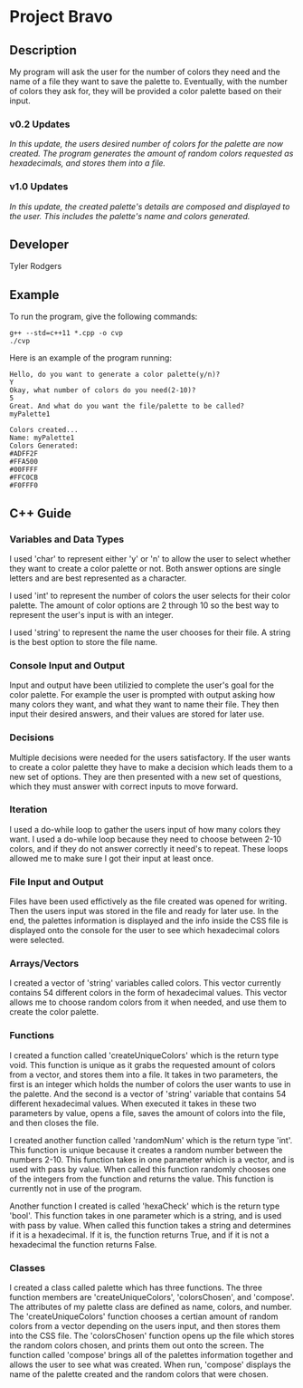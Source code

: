 # Project Bravo

## Description

My program will ask the user for the number of colors they need and the name of a file they want to save the palette to. Eventually, with the number of colors they ask for, they will be provided a color palette based on their input.

### v0.2 Updates

*In this update, the users desired number of colors for the palette are now  created. The program generates the amount of random colors requested as hexadecimals, and stores them into a file.*

### v1.0 Updates

*In this update, the created palette's details are composed and displayed to the user. This includes the palette's name and colors generated.*


## Developer

Tyler Rodgers

## Example

To run the program, give the following commands:

```
g++ --std=c++11 *.cpp -o cvp
./cvp
```

Here is an example of the program running:

```
Hello, do you want to generate a color palette(y/n)?
Y
Okay, what number of colors do you need(2-10)?
5
Great. And what do you want the file/palette to be called?
myPalette1

Colors created...
Name: myPalette1
Colors Generated:
#ADFF2F
#FFA500
#00FFFF
#FFC0CB
#F0FFF0
```

## C++ Guide

### Variables and Data Types


I used 'char' to represent either 'y' or 'n' to allow the user to select whether they want to create a color palette or not. Both answer options are single letters and are best represented as a character.

I used 'int' to represent the number of colors the user selects for their color palette. The amount of color options are 2 through 10 so the best way to represent the user's input is with an integer.

I used 'string' to represent the name the user chooses for their file. A string is the best option to store the file name.


### Console Input and Output


Input and output have been utilizied to complete the user's goal for the color palette. For example the user is prompted with output asking how many colors they want, and what they want to name their file. They then input their desired answers, and their values are stored for later use.

### Decisions


Multiple decisions were needed for the users satisfactory. If the user wants to create a color palette they have to make a decision which leads them to a new set of options. They are then presented with a new set of questions, which they must answer with correct inputs to move forward.

### Iteration


I used a do-while loop to gather the users input of how many colors they want. I used a do-while loop because they need to choose between 2-10 colors, and if they do not answer correctly it need's to repeat. These loops allowed me to make sure I got their input at least once.

### File Input and Output


Files have been used effictively as the file created was opened for writing. Then the users input was stored in the file and ready for later use. In the end, the palettes information is displayed and the info inside the CSS file is displayed onto the console for the user to see which hexadecimal colors were selected.

### Arrays/Vectors

I created a vector of 'string' variables called colors. This vector currently contains 54 different colors in the form of hexadecimal values. This vector allows me to choose random colors from it when needed, and use them to create the color palette.

### Functions

I created a function called 'createUniqueColors' which is the return type void. This function is unique as it grabs the requested amount of colors from a vector, and stores them into a file. It takes in two parameters, the first is an integer which holds the number of colors the user wants to use in the palette. And the second is a vector of 'string' variable that contains 54 different hexadecimal values. When executed it takes in these two parameters by value, opens a file, saves the amount of colors into the file, and then closes the file.

I created another function called 'randomNum' which is the return type 'int'. This function is unique because it creates a random number between the numbers 2-10. This function takes in one parameter which is a vector, and is used with pass by value. When called this function randomly chooses one of the integers from the function and returns the value. This function is currently not in use of the program.

Another function I created is called 'hexaCheck' which is the return type 'bool'. This function takes in one parameter which is a string, and is used with pass by value. When called this function takes a string and determines if it is a hexadecimal. If it is, the function returns True, and if it is not a hexadecimal the function returns False.

### Classes

I created a class called palette which has three functions. The three function members are 'createUniqueColors', 'colorsChosen', and 'compose'. The attributes of my palette class are defined as name, colors, and number. The 'createUniqueColors' function chooses a certian amount of random colors from a vector depending on the users input, and then stores them into the CSS file. The 'colorsChosen' function opens up the file which stores the random colors chosen, and prints them out onto the screen. The function called 'compose' brings all of the palettes information together and allows the user to see what was created. When run, 'compose' displays the name of the palette created and the random colors that were chosen. 
